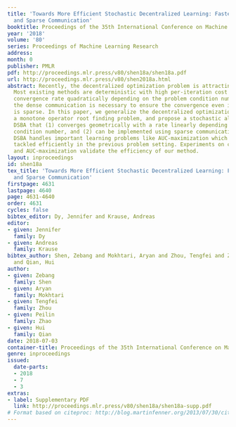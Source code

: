 ```yaml
---
title: 'Towards More Efficient Stochastic Decentralized Learning: Faster Convergence
  and Sparse Communication'
booktitle: Proceedings of the 35th International Conference on Machine Learning
year: '2018'
volume: '80'
series: Proceedings of Machine Learning Research
address: 
month: 0
publisher: PMLR
pdf: http://proceedings.mlr.press/v80/shen18a/shen18a.pdf
url: http://proceedings.mlr.press/v80/shen2018a.html
abstract: Recently, the decentralized optimization problem is attracting growing attention.
  Most existing methods are deterministic with high per-iteration cost and have a
  convergence rate quadratically depending on the problem condition number. Besides,
  the dense communication is necessary to ensure the convergence even if the dataset
  is sparse. In this paper, we generalize the decentralized optimization problem to
  a monotone operator root finding problem, and propose a stochastic algorithm named
  DSBA that (1) converges geometrically with a rate linearly depending on the problem
  condition number, and (2) can be implemented using sparse communication only. Additionally,
  DSBA handles important learning problems like AUC-maximization which can not be
  tackled efficiently in the previous problem setting. Experiments on convex minimization
  and AUC-maximization validate the efficiency of our method.
layout: inproceedings
id: shen18a
tex_title: 'Towards More Efficient Stochastic Decentralized Learning: Faster Convergence
  and Sparse Communication'
firstpage: 4631
lastpage: 4640
page: 4631-4640
order: 4631
cycles: false
bibtex_editor: Dy, Jennifer and Krause, Andreas
editor:
- given: Jennifer
  family: Dy
- given: Andreas
  family: Krause
bibtex_author: Shen, Zebang and Mokhtari, Aryan and Zhou, Tengfei and Zhao, Peilin
  and Qian, Hui
author:
- given: Zebang
  family: Shen
- given: Aryan
  family: Mokhtari
- given: Tengfei
  family: Zhou
- given: Peilin
  family: Zhao
- given: Hui
  family: Qian
date: 2018-07-03
container-title: Proceedings of the 35th International Conference on Machine Learning
genre: inproceedings
issued:
  date-parts:
  - 2018
  - 7
  - 3
extras:
- label: Supplementary PDF
  link: http://proceedings.mlr.press/v80/shen18a/shen18a-supp.pdf
# Format based on citeproc: http://blog.martinfenner.org/2013/07/30/citeproc-yaml-for-bibliographies/
---
```

